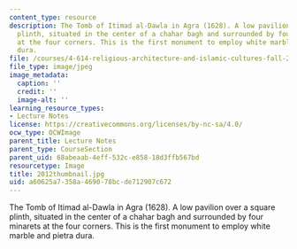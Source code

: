 ```yaml
---
content_type: resource
description: The Tomb of Itimad al-Dawla in Agra (1628). A low pavilion over a square
  plinth, situated in the center of a chahar bagh and surrounded by four minarets
  at the four corners. This is the first monument to employ white marble and pietra
  dura.
file: /courses/4-614-religious-architecture-and-islamic-cultures-fall-2002/a60625a7358a469078bcde712907c672_2012thumbnail.jpg
file_type: image/jpeg
image_metadata:
  caption: ''
  credit: ''
  image-alt: ''
learning_resource_types:
- Lecture Notes
license: https://creativecommons.org/licenses/by-nc-sa/4.0/
ocw_type: OCWImage
parent_title: Lecture Notes
parent_type: CourseSection
parent_uid: 68abeaab-4eff-532c-e858-18d3ffb567bd
resourcetype: Image
title: 2012thumbnail.jpg
uid: a60625a7-358a-4690-78bc-de712907c672
---
```

The Tomb of Itimad al-Dawla in Agra (1628). A low pavilion over a square plinth, situated in the center of a chahar bagh and surrounded by four minarets at the four corners. This is the first monument to employ white marble and pietra dura.